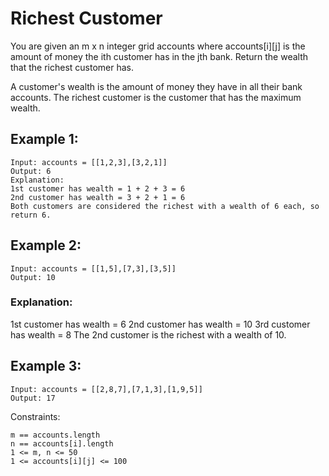 # Richest Customer

You are given an m x n integer grid accounts where accounts[i][j] is the amount of money the i​​​​​​​​​​​th​​​​ customer has in the j​​​​​​​​​​​th​​​​ bank. Return the wealth that the richest customer has.

A customer's wealth is the amount of money they have in all their bank accounts. The richest customer is the customer that has the maximum wealth.


## Example 1:

```
Input: accounts = [[1,2,3],[3,2,1]]
Output: 6
Explanation:
1st customer has wealth = 1 + 2 + 3 = 6
2nd customer has wealth = 3 + 2 + 1 = 6
Both customers are considered the richest with a wealth of 6 each, so return 6.
```

## Example 2:

```
Input: accounts = [[1,5],[7,3],[3,5]]
Output: 10
```
### Explanation: 
1st customer has wealth = 6
2nd customer has wealth = 10 
3rd customer has wealth = 8
The 2nd customer is the richest with a wealth of 10.

## Example 3:
```
Input: accounts = [[2,8,7],[7,1,3],[1,9,5]]
Output: 17
```

Constraints:

```
m == accounts.length
n == accounts[i].length
1 <= m, n <= 50
1 <= accounts[i][j] <= 100
```